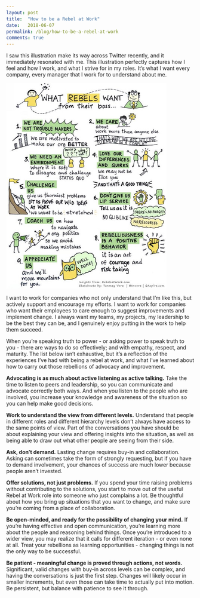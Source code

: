 ```yaml
---
layout: post
title:  "How to be a Rebel at Work"
date:   2018-06-07
permalink: /blog/how-to-be-a-rebel-at-work
comments: true
---
```


I saw this illustration make its way across Twitter recently, and it immediately resonated with me. This illustration perfectly captures how I feel and how I work, and what I strive for in my roles. It’s what I want every company, every manager that I work for to understand about me.

![Rebels at Work](../images/work-rebel-blog.jpeg)

I want to work for companies who not only understand that I’m like this, but actively support and encourage my efforts. I want to work for companies who want their employees to care enough to suggest improvements and implement change. I always want my teams, my projects, my leadership to be the best they can be, and I genuinely enjoy putting in the work to help them succeed.

When you’re speaking truth to power - or asking power to speak truth to you - there are ways to do so effectively; and with empathy, respect, and maturity. The list below isn’t exhaustive, but it’s a reflection of the experiences I’ve had with being a rebel at work, and what I’ve learned about how to carry out those rebellions of advocacy and improvement.

**Advocating is as much about active listening as active talking.** Take the time to listen to peers and leadership, so you can communicate and advocate correctly both ways. And when you listen to the people who are involved, you increase your knowledge and awareness of the situation so you can help make good decisions.

**Work to understand the view from different levels.** Understand that people in different roles and different hierarchy levels don’t always have access to the same points of view. Part of the conversations you have should be about explaining your view and offering insights into the situation, as well as being able to draw out what other people are seeing from their side.

**Ask, don’t demand.** Lasting change requires buy-in and collaboration. Asking can sometimes take the form of strongly requesting, but if you have to demand involvement, your chances of success are much lower because people aren’t invested.

**Offer solutions, not just problems.** If you spend your time raising problems without contributing to the solutions, you start to move out of the useful Rebel at Work role into someone who just complains a lot. Be thoughtful about how you bring up situations that you want to change, and make sure you’re coming from a place of collaboration.

**Be open-minded, and ready for the possibility of changing your mind.** If you’re having effective and open communication, you’re learning more about the people and reasoning behind things. Once you’re introduced to a wider view, you may realize that it calls for different iteration - or even none at all. Treat your rebellions as learning opportunities - changing things is not the only way to be successful.

**Be patient - meaningful change is proved through actions, not words.** Significant, valid changes with buy-in across levels can be complex, and having the conversations is just the first step. Changes will likely occur in smaller increments, but even those can take time to actually put into motion. Be persistent, but balance with patience to see it through.
